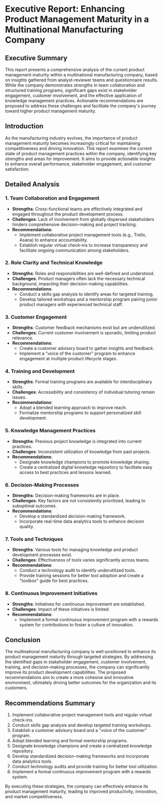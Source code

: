 # Executive Report: Enhancing Product Management Maturity in a Multinational Manufacturing Company

## Executive Summary
This report presents a comprehensive analysis of the current product management maturity within a multinational manufacturing company, based on insights gathered from analyst-reviewer teams and questionnaire results. While the company demonstrates strengths in team collaboration and structured training programs, significant gaps exist in stakeholder engagement, customer involvement, and the effective application of knowledge management practices. Actionable recommendations are proposed to address these challenges and facilitate the company's journey toward higher product management maturity.

## Introduction
As the manufacturing industry evolves, the importance of product management maturity becomes increasingly critical for maintaining competitiveness and driving innovation. This report examines the current state of product management practices within the company, identifying key strengths and areas for improvement. It aims to provide actionable insights to enhance overall performance, stakeholder engagement, and customer satisfaction.

## Detailed Analysis
### 1. Team Collaboration and Engagement
- **Strengths**: Cross-functional teams are effectively integrated and engaged throughout the product development process.
- **Challenges**: Lack of involvement from globally dispersed stakeholders hinders comprehensive decision-making and project tracking.
- **Recommendations**: 
  - Implement collaborative project management tools (e.g., Trello, Asana) to enhance accountability.
  - Establish regular virtual check-ins to increase transparency and facilitate ongoing communication among stakeholders.

### 2. Role Clarity and Technical Knowledge
- **Strengths**: Roles and responsibilities are well-defined and understood.
- **Challenges**: Product managers often lack the necessary technical background, impacting their decision-making capabilities.
- **Recommendations**: 
  - Conduct a skills gap analysis to identify areas for targeted training.
  - Develop tailored workshops and a mentorship program pairing junior product managers with experienced technical staff.

### 3. Customer Engagement
- **Strengths**: Customer feedback mechanisms exist but are underutilized.
- **Challenges**: Current customer involvement is sporadic, limiting product relevance.
- **Recommendations**: 
  - Create a customer advisory board to gather insights and feedback.
  - Implement a "voice of the customer" program to enhance engagement at multiple product lifecycle stages.

### 4. Training and Development
- **Strengths**: Formal training programs are available for interdisciplinary skills.
- **Challenges**: Accessibility and consistency of individual tutoring remain issues.
- **Recommendations**: 
  - Adopt a blended learning approach to improve reach.
  - Formalize mentorship programs to support personalized skill development.

### 5. Knowledge Management Practices
- **Strengths**: Previous project knowledge is integrated into current practices.
- **Challenges**: Inconsistent utilization of knowledge from past projects.
- **Recommendations**: 
  - Designate knowledge champions to promote knowledge sharing.
  - Create a centralized digital knowledge repository to facilitate easy access to best practices and lessons learned.

### 6. Decision-Making Processes
- **Strengths**: Decision-making frameworks are in place.
- **Challenges**: Key factors are not consistently prioritized, leading to suboptimal outcomes.
- **Recommendations**: 
  - Develop a standardized decision-making framework.
  - Incorporate real-time data analytics tools to enhance decision quality.

### 7. Tools and Techniques
- **Strengths**: Various tools for managing knowledge and product development processes exist.
- **Challenges**: Effectiveness of tools varies significantly across teams.
- **Recommendations**: 
  - Conduct a technology audit to identify underutilized tools.
  - Provide training sessions for better tool adoption and create a "toolbox" guide for best practices.

### 8. Continuous Improvement Initiatives
- **Strengths**: Initiatives for continuous improvement are established.
- **Challenges**: Impact of these initiatives is limited.
- **Recommendations**: 
  - Implement a formal continuous improvement program with a rewards system for contributions to foster a culture of innovation.

## Conclusion
The multinational manufacturing company is well-positioned to enhance its product management maturity through targeted strategies. By addressing the identified gaps in stakeholder engagement, customer involvement, training, and decision-making processes, the company can significantly improve its product development capabilities. The proposed recommendations aim to create a more cohesive and innovative environment, ultimately driving better outcomes for the organization and its customers.

## Recommendations Summary
1. Implement collaborative project management tools and regular virtual check-ins.
2. Conduct skills gap analysis and develop targeted training workshops.
3. Establish a customer advisory board and a "voice of the customer" program.
4. Adopt blended learning and formal mentorship programs.
5. Designate knowledge champions and create a centralized knowledge repository.
6. Develop standardized decision-making frameworks and incorporate data analytics tools.
7. Conduct technology audits and provide training for better tool utilization.
8. Implement a formal continuous improvement program with a rewards system.

By executing these strategies, the company can effectively enhance its product management maturity, leading to improved productivity, innovation, and market competitiveness.